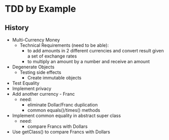 TDD by Example
==============

History
-------
* Multi-Currency Money
    * Technical Requirements (need to be able):
        * to add amounts in 2 different currencies and convert result given a set of exchange rates
        * to multiply an amount by a number and receive an amount
* Degenerate Objects
    * Testing side effects
        * Create immutable objects
* Test Equality
* Implement privacy
* Add another currency - Franc
    * need: 
        * eliminate Dollar/Franc duplication
        * common equals()/times() methods
* Implement common equality in abstract super class
    * need:
        * compare Francs with Dollars
* Use getClass() to compare Francs with Dollars
